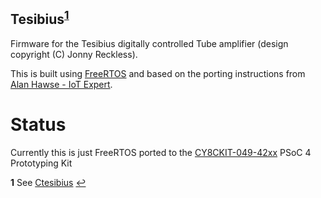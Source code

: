 Tesibius<sup id="a1">[1](#f1)</sup>
-

Firmware for the Tesibius digitally controlled Tube amplifier (design copyright (C) Jonny Reckless).

This is built using [FreeRTOS](http://www.freertos.org/) and based on the porting instructions from [Alan Hawse - IoT Expert](https://iotexpert.com/2017/02/23/psoc4-freertos-port/).

# Status
Currently this is just FreeRTOS ported to the [CY8CKIT-049-42xx](http://www.cypress.com/documentation/development-kitsboards/psoc-4-cy8ckit-049-4xxx-prototyping-kits) PSoC 4 Prototyping Kit

<b id="f1">1</b> See [Ctesibius](https://en.wikipedia.org/wiki/Ctesibius) [↩](#a1)